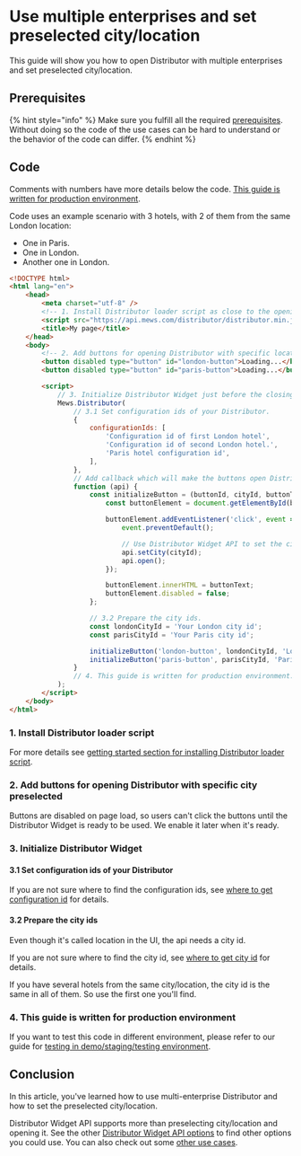 # Use multiple enterprises and set preselected city/location

This guide will show you how to open Distributor with multiple enterprises and set preselected city/location.

## Prerequisites

{% hint style="info" %}
Make sure you fulfill all the required [prerequisites](./prerequisites.md). Without doing so the code of the use cases can be hard to understand or the behavior of the code can differ.
{% endhint %}

## Code

Comments with numbers have more details below the code. [This guide is written for production environment](./use-multi-enterprise-set-preselected-location.md#4.-this-guide-is-written-for-production-environment).

Code uses an example scenario with 3 hotels, with 2 of them from the same London location:

* One in Paris.
* One in London.
* Another one in London.

```html
<!DOCTYPE html>
<html lang="en">
    <head>
        <meta charset="utf-8" />
        <!-- 1. Install Distributor loader script as close to the opening <head/> tag as possible -->
        <script src="https://api.mews.com/distributor/distributor.min.js"></script>
        <title>My page</title>
    </head>
    <body>
        <!-- 2. Add buttons for opening Distributor with specific location preselected -->
        <button disabled type="button" id="london-button">Loading...</button>
        <button disabled type="button" id="paris-button">Loading...</button>

        <script>
            // 3. Initialize Distributor Widget just before the closing </body> tag.
            Mews.Distributor(
                // 3.1 Set configuration ids of your Distributor.
                {
                    configurationIds: [
                        'Configuration id of first London hotel',
                        'Configuration id of second London hotel.',
                        'Paris hotel configuration id',
                    ],
                },
                // Add callback which will make the buttons open Distributor Widget and set the city/location.
                function (api) {
                    const initializeButton = (buttonId, cityId, buttonText) => {
                        const buttonElement = document.getElementById(buttonId);

                        buttonElement.addEventListener('click', event => {
                            event.preventDefault();

                            // Use Distributor Widget API to set the city/location and open the Distributor Widget.
                            api.setCity(cityId);
                            api.open();
                        });

                        buttonElement.innerHTML = buttonText;
                        buttonElement.disabled = false;
                    };

                    // 3.2 Prepare the city ids.
                    const londonCityId = 'Your London city id';
                    const parisCityId = 'Your Paris city id';

                    initializeButton('london-button', londonCityId, 'London hotels');
                    initializeButton('paris-button', parisCityId, 'Paris hotel');
                }
                // 4. This guide is written for production environment.
            );
        </script>
    </body>
</html>
```

### 1. Install Distributor loader script

For more details see [getting started section for installing Distributor loader script](../getting-started.md#install-distributor-loader-script).

### 2. Add buttons for opening Distributor with specific city preselected

Buttons are disabled on page load, so users can't click the buttons until the Distributor Widget is ready to be used. We enable it later when it's ready.

### 3. Initialize Distributor Widget

#### 3.1 Set configuration ids of your Distributor

If you are not sure where to find the configuration ids, see [where to get configuration id](../../faq.md#where-to-get-configuration-id) for details.

#### 3.2 Prepare the city ids

Even though it's called location in the UI, the api needs a city id.

If you are not sure where to find the city id, see [where to get city id](../../faq.md#where-to-get-city-id) for details.

If you have several hotels from the same city/location, the city id is the same in all of them. So use the first one you'll find.

### 4. This guide is written for production environment

If you want to test this code in different environment, please refer to our guide for [testing in demo/staging/testing environment](./testing-in-staging-environment.md).

## Conclusion

In this article, you've learned how to use multi-enterprise Distributor and how to set the preselected city/location.

Distributor Widget API supports more than preselecting city/location and opening it. See the other [Distributor Widget API options](../reference.md) to find other options you could use. You can also check out some [other use cases](./README.md).
